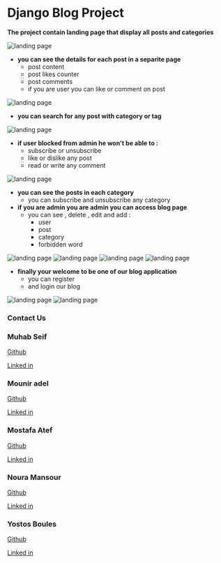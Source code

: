 # Django Blog Project

<b>The project contain landing page that display all posts and categories</b>

![landing page](photos/landing.jpeg)
- <b>you can see the details for each post in a separite page</b>
    - post content
    - post likes counter 
    - post comments
    - if you are user you can like or comment on post

![landing page](photos/show_post.jpeg)

- <b>you can search for any post with category or tag</b>

![landing page](photos/search.jpeg)

- <b>if user blocked from admin he won't be able to :</b>
    - subscribe or unsubscribe
    - like or dislike any post
    - read or write any comment

![landing page](photos/block.jpeg)

- <b>you can see the posts in each category</b>
    - you can subscribe and unsubscribe any category
- <b>if you are admin you are admin you can access blog page</b>
    - you can see , delete , edit and add :
        - user
        - post
        - category
        - forbidden word

![landing page](photos/user.jpeg)
![landing page](photos/post.jpeg)
![landing page](photos/category.jpeg)
![landing page](photos/word.jpeg)

- <b>finally your welcome to be one of our blog application</b>
    - you can register
    - and login our blog

![landing page](photos/register.jpeg)
![landing page](photos/login.jpeg)

### Contact Us

### Muhab Seif
[Github](https://github.com/muhab404)

[Linked in](https://www.linkedin.com/in/muhab-seif)

### Mounir adel 
[Github](https://github.com/MenoTrix)

[Linked in](https://www.linkedin.com/in/mounir-adel-294449204/)

### Mostafa Atef
[Github](https://github.com/MostafaAtefMohamed)

[Linked in](https://www.linkedin.com/in/mostafa-atef-b21532206/)

### Noura Mansour
[Github](https://github.com/NouraMansour)

[Linked in](https://www.linkedin.com/in/noura-mansour-74bb89236) 


### Yostos Boules
[Github](https://github.com/YostosB)

[Linked in](https://www.linkedin.com/in/yostos-boules-74675011a/)


